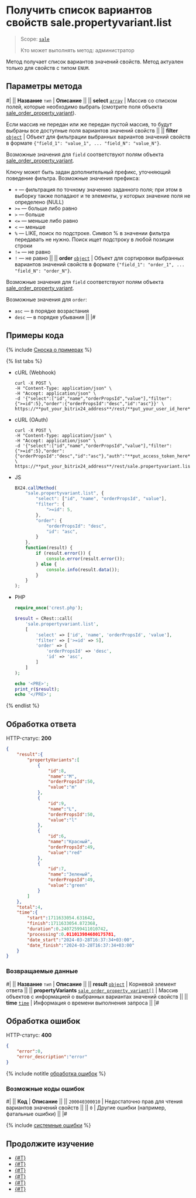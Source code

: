 # Получить список вариантов свойств sale.propertyvariant.list

> Scope: [`sale`](../../scopes/permissions.md)
>
> Кто может выполнять метод: администратор

Метод получает список вариантов значений свойств. Метод актуален только для свойств с типом `ENUM`.

## Параметры метода

#|
|| **Название**
`тип` | **Описание** ||
|| **select**
[`array`](../../data-types.md) | Массив со списком полей, которые необходимо выбрать (смотрите поля объекта [sale_order_property_variant](../data-types.md)).

Если массив не передан или же передан пустой массив, то будут выбраны все доступные поля вариантов значений свойств ||
|| **filter**
[`object`](../../data-types.md) | Объект для фильтрации выбранных вариантов значений свойств в формате `{"field_1": "value_1", ... "field_N": "value_N"}`.

Возможные значения для `field` соответствуют полям объекта [sale_order_property_variant](../data-types.md).

Ключу может быть задан дополнительный префикс, уточняющий поведение фильтра. Возможные значения префикса:
- `+` — фильтрация по точному значению заданного поля; при этом в выборку также попадают и те элементы, у которых значение поля не определено (NULL)
- `>=` — больше либо равно
- `>` — больше
- `<=` — меньше либо равно
- `<` — меньше
- `%` — LIKE, поиск по подстроке. Символ % в значении фильтра передавать не нужно. Поиск ищет подстроку в любой позиции строки
- `!=` — не равно
- `!` — не равно
||
|| **order**
[`object`](../../data-types.md) | Объект для сортировки выбранных вариантов значений свойств в формате `{"field_1": "order_1", ... "field_N": "order_N"}`.

Возможные значения для `field` соответствуют полям объекта [sale_order_property_variant](../data-types.md).

Возможные значения для `order`:
- `asc` — в порядке возрастания
- `desc` — в порядке убывания
||
|#

## Примеры кода

{% include [Сноска о примерах](../../../_includes/examples.md) %}

{% list tabs %}

- cURL (Webhook)

    ```http
    curl -X POST \
    -H "Content-Type: application/json" \
    -H "Accept: application/json" \
    -d '{"select":["id","name","orderPropsId","value"],"filter":{">=id":5},"order":{"orderPropsId":"desc","id":"asc"}}' \
    https://**put_your_bitrix24_address**/rest/**put_your_user_id_here**/**put_your_webbhook_here**/sale.propertyvariant.list
    ```

- cURL (OAuth)

    ```http
    curl -X POST \
    -H "Content-Type: application/json" \
    -H "Accept: application/json" \
    -d '{"select":["id","name","orderPropsId","value"],"filter":{">=id":5},"order":{"orderPropsId":"desc","id":"asc"},"auth":"**put_access_token_here**"}' \
    https://**put_your_bitrix24_address**/rest/sale.propertyvariant.list
    ```

- JS

    ```js
    BX24.callMethod(
        "sale.propertyvariant.list", {
            "select": ["id", "name", "orderPropsId", "value"],
            "filter": {
                ">=id": 5,
            },
            "order": {
                "orderPropsId": "desc",
                "id": "asc",
            }
        },
        function(result) {
            if (result.error()) {
                console.error(result.error());
            } else {
                console.info(result.data());
            }
        }
    );
    ```

- PHP

    ```php
    require_once('crest.php');

    $result = CRest::call(
        'sale.propertyvariant.list',
        [
            'select' => ['id', 'name', 'orderPropsId', 'value'],
            'filter' => ['>=id' => 5],
            'order' => [
                'orderPropsId' => 'desc',
                'id' => 'asc',
            ]
        ]
    );

    echo '<PRE>';
    print_r($result);
    echo '</PRE>';
    ```

{% endlist %}

## Обработка ответа

HTTP-статус: **200**

```json
{
    "result":{
        "propertyVariants":[
            {
                "id":8,
                "name":"M",
                "orderPropsId":50,
                "value":"m"
            },
            {
                "id":9,
                "name":"L",
                "orderPropsId":50,
                "value":"l"
            },
            {
                "id":6,
                "name":"Красный",
                "orderPropsId":49,
                "value":"red"
            },
            {
                "id":7,
                "name":"Зеленый",
                "orderPropsId":49,
                "value":"green"
            }
        ]
    },
    "total":4,
    "time":{
        "start":1711633054.631642,
        "finish":1711633054.872368,
        "duration":0.24072599411010742,
        "processing":0.011013984680175781,
        "date_start":"2024-03-28T16:37:34+03:00",
        "date_finish":"2024-03-28T16:37:34+03:00"
    }
}
```

### Возвращаемые данные

#|
|| **Название**
`тип` | **Описание** ||
|| **result**
[`object`](../../data-types.md) | Корневой элемент ответа ||
|| **propertyVariants**
[`sale_order_property_variant[]`](../data-types.md) | Массив объектов с информацией о выбранных вариантах значений свойств ||
|| **time**
[`time`](../../data-types.md) | Информация о времени выполнения запроса ||
|#

## Обработка ошибок

HTTP-статус: **400**

```json
{
    "error":0,
    "error_description":"error"
}
```

{% include notitle [обработка ошибок](../../../_includes/error-info.md) %}

### Возможные коды ошибок

#|
|| **Код** | **Описание** ||
|| `200040300010` | Недостаточно прав для чтения вариантов значений свойств ||
|| `0` | Другие ошибки (например, фатальные ошибки) ||
|#

{% include [системные ошибки](../../../_includes/system-errors.md) %}

## Продолжите изучение

- [{#T}](./index.md)
- [{#T}](./sale-property-variant-add.md)
- [{#T}](./sale-property-variant-update.md)
- [{#T}](./sale-property-variant-get.md)
- [{#T}](./sale-property-variant-delete.md)
- [{#T}](./sale-property-variant-get-fields.md)